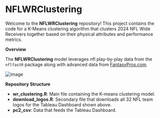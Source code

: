 # NFLWRClustering
Welcome to the **NFLWRClustering** repository! This project contains the code for a K-Means clustering algorithm that clusters 2024 NFL Wide Receivers together based on their physical attributes and performance metrics. 

**Overview**

The **NFLWRClustering** model leverages nfl play-by-play data from the `nflfastR` package along with advanced data from [FantasyPros.com](https://www.fantasypros.com/nfl/advanced-stats-wr.php). 

![image](https://github.com/user-attachments/assets/81ebb0e6-2675-448f-a2d1-9f851185662b)

**Repository Structure**
- **wr_clustering.R**: Main file containing the K-means clustering model.
- **download_logos.R**: Secondary file that downloads all 32 NFL team logos for the Tableau Dashboard shown above.
- **pc2_csv**: Data that feeds the Tableau Dashboard.
